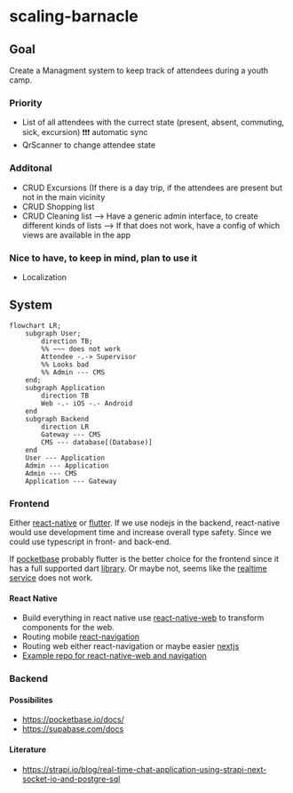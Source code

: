 # scaling-barnacle

## Goal

Create a Managment system to keep track of attendees during a youth camp.

### Priority
* List of all attendees with the currect state (present, absent, commuting, sick, excursion) ❗❗❗ automatic sync
* QrScanner to change attendee state

### Additonal
* CRUD Excursions (If there is a day trip, if the attendees are present but not in the main vicinity
* CRUD Shopping list
* CRUD Cleaning list
--> Have a generic admin interface, to create different kinds of lists
--> If that does not work, have a config of which views are available in the app

### Nice to have, to keep in mind, plan to use it
* Localization

## System

```mermaid
flowchart LR;
    subgraph User;
        direction TB;
        %% ~~~ does not work
        Attendee -.-> Supervisor
        %% Looks bad
        %% Admin --- CMS
    end;
    subgraph Application
        direction TB
        Web -.- iOS -.- Android
    end
    subgraph Backend
        direction LR
        Gateway --- CMS
        CMS --- database[(Database)]
    end
    User --- Application
    Admin --- Application
    Admin --- CMS
    Application --- Gateway
```

### Frontend

Either [react-native](https://reactnative.dev/) or [flutter](https://flutter.dev/multi-platform).
If we use nodejs in the backend, react-native would use development time and increase overall type safety.
Since we could use typescript in front- and back-end.

If [pocketbase](https://pocketbase.io/docs/) probably flutter is the better choice for the frontend since it has a full supported dart [library](https://github.com/pocketbase/dart-sdk). Or maybe not, seems like the [realtime service](https://github.com/pocketbase/dart-sdk) does not work.

#### React Native

* Build everything in react native use [react-native-web](https://necolas.github.io/react-native-web/) to transform components for the web.
* Routing mobile [react-navigation](https://reactnavigation.org/)
* Routing web either react-navigation or maybe easier [nextjs](https://nextjs.org/)
* [Example repo for react-native-web and navigation](https://github.com/criszz77/luna)

### Backend

#### Possibilites
* https://pocketbase.io/docs/
* https://supabase.com/docs 

#### Literature
* https://strapi.io/blog/real-time-chat-application-using-strapi-next-socket-io-and-postgre-sql
